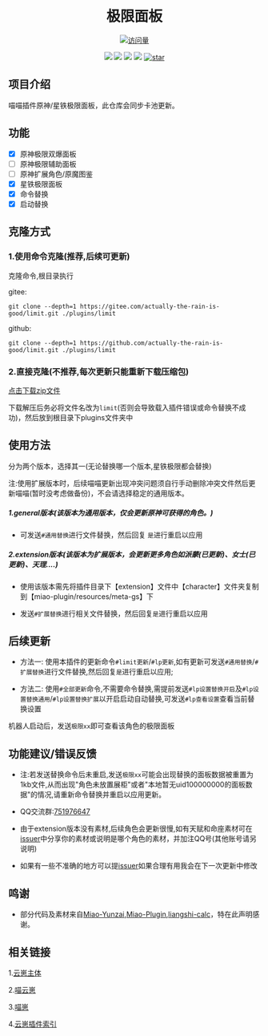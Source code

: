 <div align=center> <h1>极限面板</h1> </div>

<div align="center">

[![访问量](https://profile-counter.glitch.me/limit/count.svg)](https://gitee.com/actually-the-rain-is-good/limit)

[![](https://img.shields.io/badge/Yunzai-v3-yellow)](https://gitee.com/Le-niao/Yunzai-Bot)
[![](https://img.shields.io/badge/Miao﹣­­­­­­Yunzai-v3.1.3-yellow)](https://gitee.com/yoimiya-kokomi/Miao-Yunzai)
[![](https://img.shields.io/badge/TRSS﹣­­­­­­Yunzai-v3.1.3-yellow)](https://gitee.com/TimeRainStarSky/Yunzai)
[![](https://img.shields.io/badge/Author-其实雨很好-red)](https://gitee.com/actually-the-rain-is-good)
<a href='https://gitee.com/actually-the-rain-is-good/limit/stargazers'><img src='https://gitee.com/actually-the-rain-is-good/limit//badge/star.svg?theme=dark' alt='star'></img></a>
</div>

## 项目介绍

喵喵插件原神/星铁极限面板，此仓库会同步卡池更新。

## 功能

- [x] 原神极限双爆面板
- [ ] 原神极限辅助面板
- [ ] 原神扩展角色/原魔图鉴
- [x] 星铁极限面板
- [x] 命令替换
- [x] 启动替换

## 克隆方式

### 1.使用命令克隆(推荐,后续可更新)

克隆命令,根目录执行

gitee:

```
git clone --depth=1 https://gitee.com/actually-the-rain-is-good/limit.git ./plugins/limit
```

github:

```
git clone --depth=1 https://github.com/actually-the-rain-is-good/limit.git ./plugins/limit
```

### 2.直接克隆(不推荐,每次更新只能重新下载压缩包)

[点击下载zip文件](https://gitee.com/actually-the-rain-is-good/limit/repository/archive/master.zip)

下载解压后务必将文件名改为`limit`(否则会导致载入插件错误或命令替换不成功)，然后放到根目录下plugins文件夹中

## 使用方法

分为两个版本，选择其一(无论替换哪一个版本,星铁极限都会替换)

注:使用扩展版本时，后续喵喵更新出现冲突问题须自行手动删除冲突文件然后更新喵喵(暂时没考虑做备份)，不会请选择稳定的通用版本。

##### 1.general版本(该版本为通用版本，仅会更新原神可获得的角色。)

* 可发送`#通用替换`进行文件替换，然后回复 `是`进行重启以应用

##### 2.extension版本(该版本为扩展版本，会更新更多角色如派蒙(已更新)、女士(已更新)、天理....)

* 使用该版本需先将插件目录下【extension】文件中【character】文件夹复制到【miao-plugin/resources/meta-gs】下

* 发送`#扩展替换`进行相关文件替换，然后回复`是`进行重启以应用

## 后续更新

* 方法一: 使用本插件的更新命令`#limit更新`/`#lp更新`,如有更新可发送`#通用替换`/`#扩展替换`进行文件替换,然后回复`是`进行重启以应用;

* 方法二: 使用`#全部更新`命令,不需要命令替换,需提前发送`#lp设置替换开启`及`#lp设置替换通用`/`#lp设置替换扩展`以开启启动自动替换,可发送`#lp查看设置`查看当前替换设置

机器人启动后，发送`极限xx`即可查看该角色的极限面板

## 功能建议/错误反馈

- 注:若发送替换命令后未重启,发送`极限xx`可能会出现替换的面板数据被重置为1kb文件,从而出现"角色未放置展柜"或者"本地暂无uid100000000的面板数据"的情况,请重新命令替换并重启以应用更新。

- QQ交流群:[751976647](https://qm.qq.com/q/k6jV4bvLEW)

- 由于extension版本没有素材,后续角色会更新很慢,如有天赋和命座素材可在[issuer](https://gitee.com/actually-the-rain-is-good/limit/issues)中分享你的素材或说明是哪个角色的素材，并加注QQ号(其他账号请另说明)

- 如果有一些不准确的地方可以提[issuer](https://gitee.com/actually-the-rain-is-good/limit/issues)如果合理有用我会在下一次更新中修改

## 鸣谢
- 部分代码及素材来自[Miao-Yunzai](https://gitee.com/yoimiya-kokomi/Miao-Yunzai),[Miao-Plugin](https://gitee.com/yoimiya-kokomi/miao-plugin),[liangshi-calc](https://gitee.com/liangshi233/liangshi-calc)，特在此声明感谢。

## 相关链接
1.[云崽主体](https://gitee.com/Le-niao/Yunzai-Bot)

2.[喵云崽](https://gitee.com/yoimiya-kokomi/Yunzai-Bot)

3.[喵崽](https://gitee.com/yoimiya-kokomi/Miao-Yunzai)

4.[云崽插件索引](https://gitee.com/yhArcadia/Yunzai-Bot-plugins-index)
